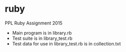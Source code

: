 # ruby

PPL Ruby Assignment 2015

- Main program is in library.rb
- Test suite is in library_test.rb
- Test data for use in library_test.rb is in collection.txt

